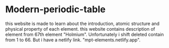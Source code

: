 # Modern-periodic-table
this website is made to learn about the introduction, atomic structure and physical property of each element.
this website contains description of element from 67th element "Holmium". Unfortunately i shift deleted contain
from 1 to 66. But i have a netlify link. "mpt-elements.netlify.app".
